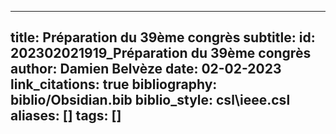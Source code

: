 
---
title: Préparation du 39ème congrès
subtitle:
id: 202302021919_Préparation du 39ème congrès
author: Damien Belvèze
date: 02-02-2023
link_citations: true
bibliography: biblio/Obsidian.bib
biblio_style: csl\ieee.csl
aliases: []
tags: []
---






